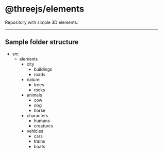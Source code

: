 # @threejs/elements

Repository with simple 3D elements.

---

## Sample folder structure

- src
  - elements
    - city
      - buildings
      - roads
    - nature
      - trees
      - rocks
    - animals
      - cow
      - dog
      - horse
    - characters
      - humans
      - creatures
    - vehicles
      - cars
      - trains
      - boats
